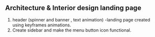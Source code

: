 ## Architecture & Interior design landing page
1. header (spinner and banner , text animation) -landing page created using keyframes animations.
2. Create sidebar and make the menu button icon functional.